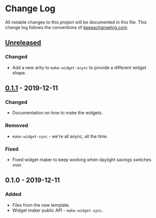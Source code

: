 # Change Log
All notable changes to this project will be documented in this file. This change log follows the conventions of [keepachangelog.com](http://keepachangelog.com/).

## [Unreleased]
### Changed
- Add a new arity to `make-widget-async` to provide a different widget shape.

## [0.1.1] - 2019-12-11
### Changed
- Documentation on how to make the widgets.

### Removed
- `make-widget-sync` - we're all async, all the time.

### Fixed
- Fixed widget maker to keep working when daylight savings switches over.

## 0.1.0 - 2019-12-11
### Added
- Files from the new template.
- Widget maker public API - `make-widget-sync`.

[Unreleased]: https://github.com/your-name/desktop-pictures/compare/0.1.1...HEAD
[0.1.1]: https://github.com/your-name/desktop-pictures/compare/0.1.0...0.1.1
